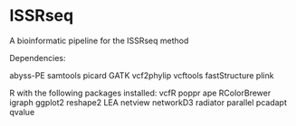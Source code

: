 # ISSRseq
A bioinformatic pipeline for the ISSRseq method

Dependencies:

  abyss-PE 
  samtools
  picard
  GATK
  vcf2phylip
  vcftools
  fastStructure
  plink
  
  R with the following packages installed:
  vcfR
  poppr
  ape
  RColorBrewer
  igraph
  ggplot2
  reshape2
  LEA
  netview
  networkD3
  radiator
  parallel
  pcadapt
  qvalue
